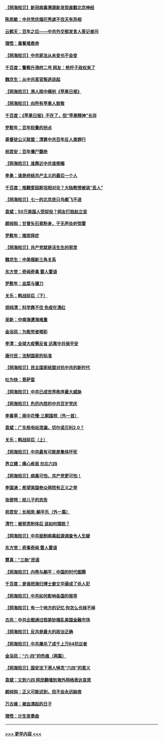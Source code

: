 #### [【网海拾贝】新冠病毒溯源新发现直戳北京神经](../pages/nsc993/n13052425.md?t=06290101) 
#### [陈思敏：中共党庆烟花秀遮不住天有异相](../pages/nsc993/n13052020.md?t=06290101) 
#### [云鹤天：百年之后——中共外交部发言人答记者问](../pages/nsc993/n13051604.md?t=06290101) 
#### [理悟：毒誓难救命](../pages/nsc993/n13051601.md?t=06290101) 
#### [【网海拾贝】中共家法从未变也不会变](../pages/nsc993/n13050366.md?t=06290101) 
#### [千百度：警察升港府二号 网友：枪杆子政权来了](../pages/nsc993/n13050261.md?t=06290101) 
#### [魏京生：从中共高官叛逃说起](../pages/nsc993/n13048997.md?t=06290101) 
#### [【网海拾贝】港人雨中痛别《苹果日报》](../pages/nsc993/n13048941.md?t=06290101) 
#### [【网海拾贝】向所有苹果人致敬](../pages/nsc993/n13046795.md?t=06290101) 
#### [千百度：《苹果日报》不在了，但“苹果精神”长存](../pages/nsc993/n13046703.md?t=06290101) 
#### [罗慰年：百年较量的拐点](../pages/nsc993/n13046542.md?t=06290101) 
#### [基督徒公义联盟：清算中共百年反人类罪行](../pages/nsc993/n13046499.md?t=06290101) 
#### [祝君安：百年僵尸罄绝](../pages/nsc993/n13045595.md?t=06290101) 
#### [【网海拾贝】谁靠近中共谁倒楣](../pages/nsc993/n13044667.md?t=06290101) 
#### [李勇：谁是终结共产主义的最后一个人](../pages/nsc993/n13044397.md?t=06290101) 
#### [千百度：推翻爱因斯坦相对论？大陆教授被讽“丢人”](../pages/nsc993/n13043908.md?t=06290101) 
#### [【网海拾贝】七一的北京连只鸟都飞不进](../pages/nsc993/n13041377.md?t=06290101) 
#### [袁斌：50万美国人受奴役？网友打脸赵立坚](../pages/nsc993/n13041330.md?t=06290101) 
#### [颜纯钩：甘冒矢石竟粉身，于无声处听惊雷](../pages/nsc993/n13041140.md?t=06290101) 
#### [罗慰年：猪崇拜症](../pages/nsc993/n13041071.md?t=06290101) 
#### [【网海拾贝】共产党就是活生生的邪灵](../pages/nsc993/n13036627.md?t=06290101) 
#### [魏京生：中美俄新三角关系](../pages/nsc993/n13035986.md?t=06290101) 
#### [东方觉：奇闻奇事 雷人雷语](../pages/nsc993/n13035878.md?t=06290101) 
#### [罗慰年：韭菜与镰刀](../pages/nsc993/n13034374.md?t=06290101) 
#### [关乐：韩战前后（下）](../pages/nsc993/n13034113.md?t=06290101) 
#### [郑纯清：科学靠不住 免疫在漂红](../pages/nsc993/n13034093.md?t=06290101) 
#### [吴新：中南海遭海难重](../pages/nsc993/n13034084.md?t=06290101) 
#### [金浴凤：为叛党者喝彩](../pages/nsc993/n13034058.md?t=06290101) 
#### [李清：全球大疫需反省 远离中共保平安](../pages/nsc993/n13033784.md?t=06290101) 
#### [唐付民：法制国家的标准](../pages/nsc993/n13032944.md?t=06290101) 
#### [【网海拾贝】民主国家结盟对抗中共的新时代](../pages/nsc993/n13031717.md?t=06290101) 
#### [吐为快：菩萨蛮](../pages/nsc993/n13030033.md?t=06290101) 
#### [【网海拾贝】中共已成世界秩序最大威胁](../pages/nsc993/n13028138.md?t=06290101) 
#### [【网海拾贝】色厉内荏的中共百岁党庆](../pages/nsc993/n13025582.md?t=06290101) 
#### [李春草：雨中花慢‧三朝国师（外一首）](../pages/nsc993/n13025567.md?t=06290101) 
#### [袁斌：广东核电站泄漏，切尔诺贝利2.0？](../pages/nsc993/n13025475.md?t=06290101) 
#### [关乐：韩战前后（上）](../pages/nsc993/n13025387.md?t=06290101) 
#### [【网海拾贝】中共最有可能是集体坏死](../pages/nsc993/n13023101.md?t=06290101) 
#### [界立建：痛心疾首 勿忘六四](../pages/nsc993/n13022339.md?t=06290101) 
#### [【网海拾贝】病毒可怕，共产党更可怕！](../pages/nsc993/n13020728.md?t=06290101) 
#### [李国涛：希望美国参众两院有正义之举](../pages/nsc993/n13020674.md?t=06290101) 
#### [张彼特：给儿子的忠告](../pages/nsc993/n13018934.md?t=06290101) 
#### [祝君安：长相思‧躺平乐（外一篇）](../pages/nsc993/n13018923.md?t=06290101) 
#### [清竹：被邪灵附体后 该如何摆脱？](../pages/nsc993/n13018877.md?t=06290101) 
#### [【网海拾贝】中共抵制病毒起源调查令人生疑](../pages/nsc993/n13017785.md?t=06290101) 
#### [东方觉：奇事奇闻 雷人雷语](../pages/nsc993/n13017577.md?t=06290101) 
#### [慧真：“三胎”民谣](../pages/nsc993/n13017394.md?t=06290101) 
#### [【网海拾贝】内卷与躺平：中国的时代图腾](../pages/nsc993/n13016128.md?t=06290101) 
#### [千百度：是谁把海归博士姜文华逼成了杀人犯](../pages/nsc993/n13015218.md?t=06290101) 
#### [【网海拾贝】中共如何影响各国的报导](../pages/nsc993/n13012599.md?t=06290101) 
#### [【网海拾贝】有一个地方的记忆 你怎么也抹不掉](../pages/nsc993/n13009802.md?t=06290101) 
#### [古风：中共企图通过假美钞搞乱美国金融市场](../pages/nsc993/n13009626.md?t=06290101) 
#### [【网海拾贝】反共是最大的政治正确](../pages/nsc993/n13007051.md?t=06290101) 
#### [【网海拾贝】中共屠杀了成千上万64抗议者](../pages/nsc993/n13002713.md?t=06290101) 
#### [金浴凤：“六·四”的伤痕（两篇）](../pages/nsc993/n13001719.md?t=06290101) 
#### [【网海拾贝】国安法下港人悼念“六四”的意义](../pages/nsc993/n13001039.md?t=06290101) 
#### [袁斌：又到六四 网民翻墙到海外网络表达哀思](../pages/nsc993/n13000995.md?t=06290101) 
#### [颜纯钩：正义可能迟到，但不会永远缺席](../pages/nsc993/n13000920.md?t=06290101) 
#### [万古缘：被血漂起的日子](../pages/nsc993/n13000914.md?t=06290101) 
#### [理悟：计生变奏曲](../pages/nsc993/n13000414.md?t=06290101) 

----
#### [ >>> 更早内容 <<< ](../indexes/nsc993-earlier.md)
